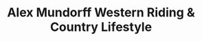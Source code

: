---
title: "Alex Mundorff Western Riding & Country Lifestyle"
url: /nussdorf-am-inn/alex-mundorff-western-riding-und-country-lifestyle/
shop: Sport
---